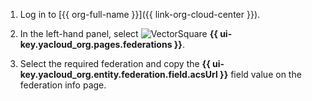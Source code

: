 1. Log in to [{{ org-full-name }}]({{ link-org-cloud-center }}).

1. In the left-hand panel, select ![VectorSquare](../../_assets/console-icons/vector-square.svg) **{{ ui-key.yacloud_org.pages.federations }}**.

1. Select the required federation and copy the **{{ ui-key.yacloud_org.entity.federation.field.acsUrl }}** field value on the federation info page.
